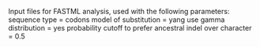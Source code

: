 Input files for FASTML analysis, used with the following parameters:
sequence type = codons
model of substitution = yang 
use gamma distribution = yes
probability cutoff to prefer ancestral indel over character = 0.5
